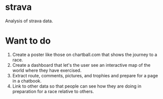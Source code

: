 # strava
Analysis of strava data.

# Want to do
1. Create a poster like those on chartball.com that shows the journey to a race.
2. Create a dashboard that let's the user see an interactive map of the world where they have exercised.
3. Extract route, comments, pictures, and trophies and prepare for a page in a chatbook.
4. Link to other data so that people can see how they are doing in preparation for a race relative to others.
